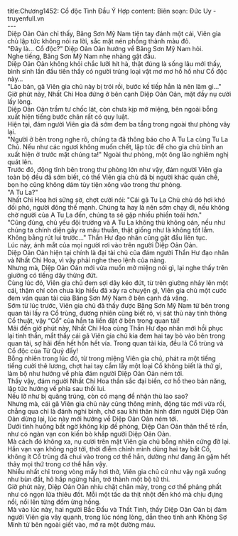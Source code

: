 title:Chương1452: Cổ độc Tình Đầu Ý Hợp
content:
Biên soạn: Đức Uy - truyenfull.vn<br>---<br>Diệp Oản Oản chỉ thấy, Băng Sơn Mỹ Nam tiện tay đánh một cái, Viên gia chủ lập tức không nói ra lời, sắc mặt nén phồng thành màu đỏ.<br>"Đây là... Cổ độc?" Diệp Oản Oản hướng về Băng Sơn Mỹ Nam hỏi.<br>Nghe tiếng, Băng Sơn Mỹ Nam nhẹ nhàng gật đầu.<br>Diệp Oản Oản không khỏi chắc lưỡi hít hà, thật đúng là sống lâu mới thấy, bình sinh lần đầu tiên thấy có người trúng loại vật mơ mơ hồ hồ như Cổ độc này…<br>"Lão bản, gã Viên gia chủ này bị trói rồi, bước kế tiếp hẳn là nên làm gì..."<br>Giờ phút này, Nhất Chi Hoa đứng ở bên cạnh Diệp Oản Oản, mặt đầy nụ cười lấy lòng.<br>Diệp Oản Oản trầm tư chốc lát, còn chưa kịp mở miệng, bên ngoài bỗng xuất hiện tiếng bước chân rất có quy luật.<br>Hiện tại, đám người Viên gia đã sớm đem ba tầng trong ngoài thư phòng vây lại.<br>"Người ở bên trong nghe rõ, chúng ta đã thông báo cho A Tu La cùng Tu La Chủ. Nếu như các ngươi không muốn chết, lập tức để cho gia chủ bình an xuất hiện ở trước mặt chúng ta!" Ngoài thư phòng, một ông lão nghiêm nghị quát lên.<br>Trước đó, động tĩnh bên trong thư phòng lớn như vậy, đám người Viên gia toàn bộ đều đã sớm biết, có thể Viên gia chủ đã bị người khác quản chế, bọn họ cũng không dám tùy tiện xông vào trong thư phòng.<br>"A Tu La?"<br>Nhất Chi Hoa hơi sững sờ, chợt cười nói: "Cái gã Tu La Chủ chủ đó hơi khó đối phó, người đông thế mạnh. Chúng ta hay là nên sớm chạy đi, nếu không chờ người của A Tu La đến, chúng ta sẽ gặp nhiều phiền toái hơn."<br>"Cũng đúng, chủ yếu đội trưởng và A Tu La không thù không oán, nếu như chúng ta chính diện gây ra mâu thuẫn, thật giống như là không tốt lắm. Không bằng rút lui trước..." Thần Hư đạo nhân cũng gật đầu liên tục.<br>Lúc này, ánh mắt của mọi người rơi vào trên người Diệp Oản Oản.<br>Diệp Oản Oản hiện tại chính là đại tài chủ của đám người Thần Hư đạo nhân và Nhất Chi Hoa, vì vậy phải nghe theo lệnh của nàng.<br>Nhưng mà, Diệp Oản Oản mới vừa muốn mở miệng nói gì, lại nghe thấy trên giường có tiếng dây thừng đứt.<br>Cùng lúc đó, Viên gia chủ đem sợi dây kéo đứt, từ trên giường nhảy lên một cái, thậm chí còn chưa kịp hiểu đã xảy ra chuyện gì, Viên gia chủ một cước đem ván quan tài của Băng Sơn Mỹ Nam ở bên cạnh đá văng.<br>Sớm từ lúc trước, Viên gia chủ đã thấy được Băng Sơn Mỹ Nam từ bên trong quan tài lấy ra Cổ trùng, đương nhiên cũng biết rõ, vị sát thủ này tinh thông Cổ thuật, vậy “Cổ” của hắn ta liền đặt ở bên trong quan tài!<br>Mãi đến giờ phút này, Nhất Chi Hoa cùng Thần Hư đạo nhân mới hồi phục lại tinh thần, mắt thấy cái gã Viên gia chủ kia đem hai tay bỏ vào bên trong quan tài, sợ hãi đến hết hồn hết vía. Trong quan tài kia, đều là Cổ trùng và Cổ độc của Tử Quỷ đấy!<br>Bỗng nhiên trong lúc đó, từ trong miệng Viên gia chủ, phát ra một tiếng tiếng cười thê lương, chợt hai tay cầm lấy một loại Cổ không biết là thứ gì, làm bộ như hướng về phía đám người Diệp Oản Oản ném tới.<br>Thấy vậy, đám người Nhất Chi Hoa thần sắc đại biến, cơ hồ theo bản năng, lập tức hướng về phía sau thối lui.<br>Nếu lỡ như bị quăng trúng, còn có mạng để nhận thù lao sao?<br>Nhưng mà, cái gã Viên gia chủ này cũng thông minh, động tác mới vừa rồi, chẳng qua chỉ là đánh nghi binh, chờ sau khi thân hình đám người Diệp Oản Oản dừng lại, lúc này mới hướng về Diệp Oản Oản ném tới.<br>Dưới tình huống bất ngờ không kịp đề phòng, Diệp Oản Oản thân thể tê rần, như có ngàn vạn con kiến bò khắp người Diệp Oản Oản.<br>Mà cách đó không xa, nụ cười trên mặt Viên gia chủ bỗng nhiên cứng đờ lại. Hắn vạn vạn không ngờ tới, thời điểm chính mình dùng hai tay bắt Cổ, không ít Cổ trùng đã chui vào trong cơ thể hắn, dường như đang ăn gặm hết thảy mọi thứ trong cơ thể hắn vậy.<br>Nhiều nhất chỉ trong vòng mấy hơi thở, Viên gia chủ cứ như vậy ngã xuống như bùn đất, hô hấp ngừng hẳn, trở thành một bộ tử thi.<br>Giờ phút này, Diệp Oản Oản nhíu chặt chân mày, trong cơ thể phảng phất như có ngọn lửa thiêu đốt. Mỗi một tấc da thịt nhột đến khó mà chịu đựng nổi, nổi lên từng đốm ửng hồng.<br>Mà vào lúc này, hai người Bắc Đẩu và Thất Tinh, thấy Diệp Oản Oản bị đám người Viên gia vây quanh, trong lúc nóng lòng, dẫn theo tinh anh Không Sợ Minh từ bên ngoài giết vào, mở ra một đường máu.